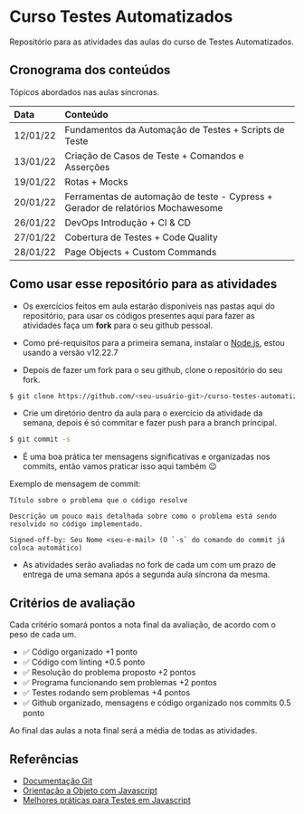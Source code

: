# Curso Testes Automatizados

Repositório para as atividades das aulas do curso de Testes Automatizados.

## Cronograma dos conteúdos

Tópicos abordados nas aulas síncronas.

| Data | Conteúdo |
|:---------------|:--------------------|
|12/01/22 | Fundamentos da Automação de Testes + Scripts de Teste |
| 13/01/22 | Criação de Casos de Teste + Comandos e Asserções |
| 19/01/22 | Rotas + Mocks |
| 20/01/22 | Ferramentas de automação de teste - Cypress + Gerador de relatórios Mochawesome |
| 26/01/22 | DevOps Introdução + CI & CD |
| 27/01/22 | Cobertura de Testes + Code Quality |
| 28/01/22 | Page Objects + Custom Commands |


## Como usar esse repositório para as atividades

- Os exercícios feitos em aula estarão disponíveis nas pastas aqui do repositório, para usar os códigos presentes aqui para fazer as atividades faça um **fork** para o seu github pessoal.

- Como pré-requisitos para a primeira semana, instalar o [Node.js](https://nodejs.org/en/download/), estou usando a versão v12.22.7

- Depois de fazer um fork para o seu github, clone o repositório do seu fork.

```bash
$ git clone https://github.com/<seu-usuário-git>/curso-testes-automatizados.git

```

- Crie um diretório dentro da aula para o exercício da atividade da semana, depois é só commitar e fazer push para a branch principal.

```bash
$ git commit -s 
```

- É uma boa prática ter mensagens significativas e organizadas nos commits, então vamos praticar isso aqui também :wink:

Exemplo de mensagem de commit:

```
Título sobre o problema que o código resolve

Descrição um pouco mais detalhada sobre como o problema está sendo resolvido no código implementado.

Signed-off-by: Seu Nome <seu-e-mail> (O `-s` do comando do commit já coloca automático)

```

- As atividades serão avaliadas no fork de cada um com um prazo de entrega de uma semana após a segunda aula síncrona da mesma.

## Critérios de avaliação

Cada critério somará pontos a nota final da avaliação, de acordo com o peso de cada um.

- :white_check_mark: Código organizado +1 ponto
- :white_check_mark: Código com linting +0.5 ponto
- :white_check_mark: Resolução do problema proposto +2 pontos
- :white_check_mark: Programa funcionando sem problemas +2 pontos
- :white_check_mark: Testes rodando sem problemas +4 pontos
- :white_check_mark: Github organizado, mensagens e código organizado nos commits 0.5 ponto

Ao final das aulas a nota final será a média de todas as atividades.

## Referências

- [Documentação Git](https://git-scm.com/book/en/v2)
- [Orientação a Objeto com Javascript](https://codewithmosh.com/p/object-oriented-programming-in-javascript)
- [Melhores práticas para Testes em Javascript](https://github.com/goldbergyoni/javascript-testing-best-practices/blob/master/readme-pt-br.md)